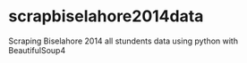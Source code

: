 # scrapbiselahore2014data
Scraping Biselahore 2014 all stundents data using python with BeautifulSoup4
